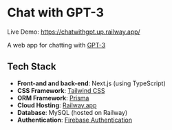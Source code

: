 # Chat with GPT-3

Live Demo: https://chatwithgpt.up.railway.app/

A web app for chatting with [GPT-3](https://openai.com/api/)

## Tech Stack

- **Front-and and back-end**: Next.js (using TypeScript)
- **CSS Framework**: [Tailwind CSS](https://tailwindcss.com/)
- **ORM Framework**: [Prisma](https://www.prisma.io/)
- **Cloud Hosting**: [Railway.app](https://railway.app/)
- **Database**: MySQL (hosted on Railway)
- **Authentication**: [Firebase Authentication](https://firebase.google.com/docs/auth)
